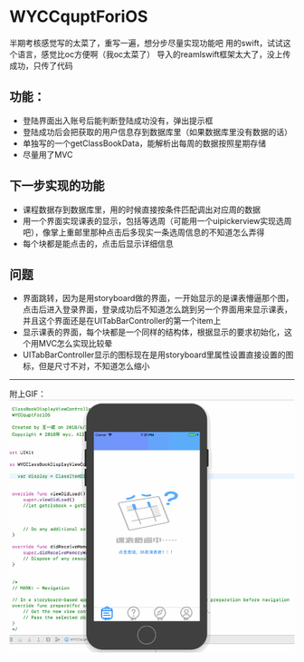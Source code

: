 # WYCCquptForiOS
半期考核感觉写的太菜了，重写一遍，想分步尽量实现功能吧
用的swift，试试这个语言，感觉比oc方便啊（我oc太菜了）
导入的reamlswift框架太大了，没上传成功，只传了代码
## 功能：
* 登陆界面出入账号后能判断登陆成功没有，弹出提示框
* 登陆成功后会把获取的用户信息存到数据库里（如果数据库里没有数据的话）
* 单独写的一个getClassBookData，能解析出每周的数据按照星期存储
* 尽量用了MVC
## 下一步实现的功能
* 课程数据存到数据库里，用的时候直接按条件匹配调出对应周的数据
* 用一个界面实现课表的显示，包括等选周（可能用一个uipickerview实现选周吧），像掌上重邮里那种点击后多现实一条选周信息的不知道怎么弄得
* 每个块都是能点击的，点击后显示详细信息
## 问题
* 界面跳转，因为是用storyboard做的界面，一开始显示的是课表懵逼那个图，点击后进入登录界面，登录成功后不知道怎么跳到另一个界面用来显示课表，并且这个界面还是在UITabBarController的第一个item上
* 显示课表的界面，每个块都是一个同样的结构体，根据显示的要求初始化，这个用MVC怎么实现比较晕
* UITabBarController显示的图标现在是用storyboard里属性设置直接设置的图标，但是尺寸不对，不知道怎么缩小
-------
附上GIF：
![image](https://github.com/wycbug/WYCCquptForiOS/blob/master/Untitled.gif ) 



